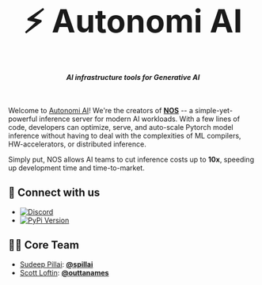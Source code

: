 <h1 align="center" style="font-size:64px;font-weight: bold;font-color:black;">⚡️ Autonomi AI</h1>
<h4 align="center">
<i>AI infrastructure tools for Generative AI</i>
</h4>
<br>

Welcome to [Autonomi AI](https://autonomi.ai)! We're the creators of [**NOS**](https://github.com/autonomi-ai/nos) -- a simple-yet-powerful inference server for modern AI workloads. With a few lines of code, developers can optimize, serve, and auto-scale Pytorch model inference without having to deal with the complexities of ML compilers, HW-accelerators, or distributed inference. 

Simply put, NOS allows AI teams to cut inference costs up to **10x**, speeding up development time and time-to-market.

## 💬 Connect with us
- <a href="https://discord.gg/QAGgvTuvgg"><img alt="Discord" src="https://img.shields.io/badge/discord-chat-purple?color=%235765F2&label=discord&logo=discord"></a>
- <a href="https://twitter.com/autonomi_ai"><img alt="PyPi Version" src="https://img.shields.io/twitter/follow/autonomi_ai.svg?style=social&logo=twitter"></a>

## 🧑‍💻 Core Team
 - [Sudeep Pillai](https://www.linkedin.com/in/sudeeppillai): [**@spillai**](https://github.com/spillai)
 - [Scott Loftin](https://www.linkedin.com/in/scottloftin/): [**@outtanames**](https://github.com/outtanames)
